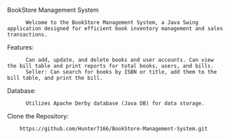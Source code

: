 BookStore Management System

          Welcome to the BookStore Management System, a Java Swing application designed for efficient book inventory management and sales transactions.

Features:
                  
          Can add, update, and delete books and user accounts. Can view the bill table and print reports for total books, users, and bills.
          Seller: Can search for books by ISBN or title, add them to the bill table, and print the bill.

Database:
        
          Utilizes Apache Derby database (Java DB) for data storage.

Clone the Repository:

        https://github.com/Hunter7166/BookStore-Management-System.git
